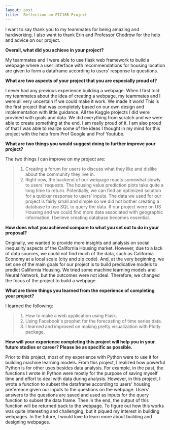 ```yaml
---
layout: post
title:  Reflection on PIC16B Project
---
```


>
I want to say thank you to my teammates for being amazing and hardworking. I also want to thank Erin and Professor Chodrow for the help and advice on our project.

**Overall, what did you achieve in your project?**

My teammates and I were able to use flask web framework to build a webpage where a user interface with recommendations for housing location are given to form a dataframe according to users' response to questions.

**What are two aspects of your project that you are especially proud of?**

I never had any previous experience building a webpage. When I first told my teammates about the idea of creating a webpage, my teammates and I were all very uncertain if we could make it work. We made it work! This is the first project that was completely based on our own design and implementation with little guidance. All the Kaggle projects I did were provided with goals and data. We did everything from scratch and we were able to create something at the end. I am really proud of it. I am also proud of that I was able to realize some of the ideas I thought in my mind for this project with the help from Prof Google and Prof Youtube.


**What are two things you would suggest doing to further improve your project?**

The two things I can improve on my project are:
> 1. Creating a forum for users to discuss what they like and dislike about the community they live in.
> 2. Right now, the backend of our webpage reacts somewhat slowly to users' requests. The housing value prediction plots take quite a long time to return. Potentially, we can find an optimized solution for a quicker response to users' inputs. The data we used for our project is fairly small and simple so we did not bother creating a database to use SQL to query the data. If our project were on US Housing and we could find more data associated with geographic information, I believe creating database becomes essential.

**How does what you achieved compare to what you set out to do in your proposal?**

Originally, we wanted to provide more insights and analysis on social inequality aspects of the California Housing market. However, due to a lack of data sources, we could not find much of the data, such as California Economy at a local scale (city and zip code). And, at the very beginning, we set one of the main goals for our project is to build predicative models to predict California Housing. We tried some machine learning models and Neural Network, but the outcomes were not ideal. Therefore, we changed the focus of the project to build a webpage.

**What are three things you learned from the experience of completing your project?**

I learned the following:
> 1. How to make a web application using Flask.
> 2. Using Facebook's prophet for the forecasting of time series data.
> 3. I learned and improved on making pretty visualization with Plotly package.

**How will your experience completing this project will help you in your future studies or career? Please be as specific as possible.**

Prior to this project, most of my experience with Python were to use it for building machine learning models. From this project, I realized how powerful Python is for other uses besides data analysis. For example, in the past, the functions I wrote in Python were mostly for the purpose of saving myself time and effort to deal with data during analysis. However, in this project, I wrote a function to subset the dataframe according to users' housing preference given our inputs to the questions on the webpage. Users' answers to the questions are saved and used as inputs for the query function to subset the data frame. Then in the end, the output of this function will be returned back to the webpage. To figure out how this works was quite interesting and challenging, but it piqued my interest in building webpages. In the future, I would love to learn more about building and designing webpages.
